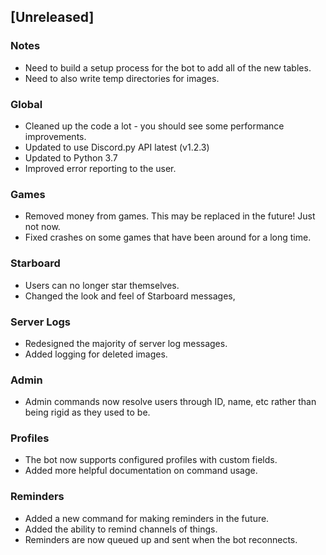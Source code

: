 
## [Unreleased]
### Notes
- Need to build a setup process for the bot to add all of the new tables.
- Need to also write temp directories for images.

### Global
- Cleaned up the code a lot - you should see some performance improvements.
- Updated to use Discord.py API latest (v1.2.3)
- Updated to Python 3.7
- Improved error reporting to the user.

### Games
- Removed money from games. This may be replaced in the future! Just not now.
- Fixed crashes on some games that have been around for a long time.

### Starboard
- Users can no longer star themselves.
- Changed the look and feel of Starboard messages,

### Server Logs
- Redesigned the majority of server log messages.
- Added logging for deleted images.

### Admin
- Admin commands now resolve users through ID, name, etc rather than being rigid as they used to be.

### Profiles
- The bot now supports configured profiles with custom fields.
- Added more helpful documentation on command usage.

### Reminders
- Added a new command for making reminders in the future.
- Added the ability to remind channels of things.
- Reminders are now queued up and sent when the bot reconnects.
